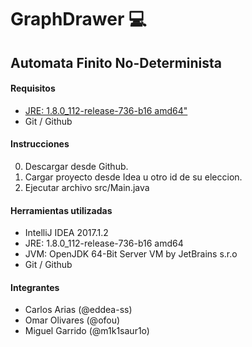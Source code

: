 GraphDrawer 💻
========================

Automata Finito No-Determinista
-------------------------------

#### Requisitos

-  [ JRE: 1.8.0_112-release-736-b16 amd64"](http://www.oracle.com/technetwork/java/javase/downloads/jdk8-downloads-2133151.html)
- Git / Github

#### Instrucciones

0. Descargar desde Github.
1. Cargar proyecto desde Idea u otro id de su eleccion.
2. Ejecutar archivo src/Main.java

#### Herramientas utilizadas
- IntelliJ IDEA 2017.1.2
- JRE: 1.8.0_112-release-736-b16 amd64
- JVM: OpenJDK 64-Bit Server VM by JetBrains s.r.o
- Git / Github

#### Integrantes
- Carlos Arias (@eddea-ss)
- Omar Olivares (@ofou)
- Miguel Garrido (@m1k1saur1o)
